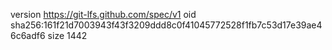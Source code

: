 version https://git-lfs.github.com/spec/v1
oid sha256:161f21d7003943f43f3209ddd8c0f41045772528f1fb7c53d17e39ae46c6adf6
size 1442
